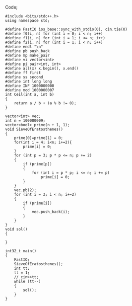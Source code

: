 Code; 

    #include <bits/stdc++.h>
    using namespace std;

    #define FastIO ios_base::sync_with_stdio(0), cin.tie(0)
    #define f0(i, n) for (int i = 0; i < n; i++)
    #define f1(i, n) for (int i = 1; i <= n; i++)
    #define f2(i, n) for (int i = 1; i < n; i++)
    #define endl "\n"
    #define pb push_back
    #define mp make_pair
    #define vi vector<int>
    #define pi pair<int, int>
    #define all(x) x.begin(), x.end()
    #define ff first
    #define ss second
    #define int long long
    #define INF 1000000000
    #define mod 1000000007
    int Ceil(int a, int b)
    {
        return a / b + (a % b != 0);
    }

    vector<int> vec;
    int n = 100000009;
    vector<bool> prime(n + 1, 1);
    void SieveOfEratosthenes()
    {
        prime[0]=prime[1] = 0;
        for(int i = 4; i<n; i+=2){
            prime[i] = 0;
        }
        for (int p = 3; p * p <= n; p += 2)
        {
            if (prime[p])
            {
                for (int i = p * p; i <= n; i += p)
                    prime[i] = 0;
            }
        }
        vec.pb(2);
        for (int i = 3; i < n; i+=2)
        {
            if (prime[i])
            {
                vec.push_back(i);
            }
        }
    }
    void sol()
    {
        
    }

    int32_t main()
    {
        FastIO;
        SieveOfEratosthenes();
        int tt;
        tt = 1;
        // cin>>tt;
        while (tt--)
        {
            sol();
        }
    }
